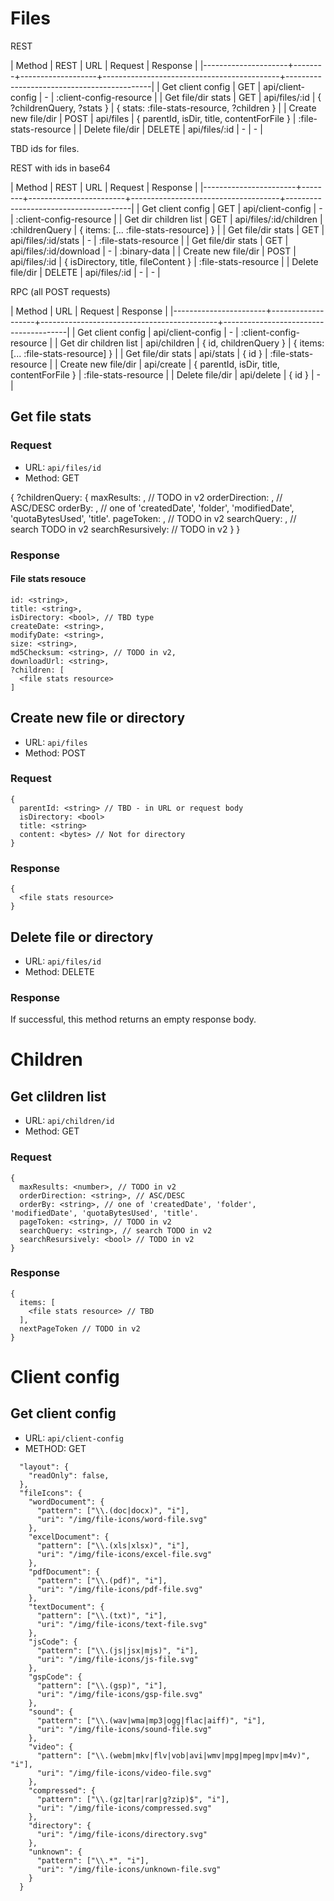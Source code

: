 # Files

REST

| Method              | REST   | URL               | Request                                    | Response                                   |
|---------------------+--------+-------------------+--------------------------------------------+--------------------------------------------|
| Get client config   | GET    | api/client-config | -                                          | :client-config-resource                    |
| Get file/dir stats  | GET    | api/files/:id     | { ?childrenQuery, ?stats }                 | { stats: :file-stats-resource, ?children } |
| Create new file/dir | POST   | api/files         | { parentId, isDir, title, contentForFile } | :file-stats-resource                       |
| Delete file/dir     | DELETE | api/files/:id     | -                                          | -                                          |

TBD ids for files.

REST with ids in base64

| Method                | REST   | URL                    | Request                             | Response                              |
|-----------------------+--------+------------------------+-------------------------------------+---------------------------------------|
| Get client config     | GET    | api/client-config      | -                                   | :client-config-resource               |
| Get dir children list | GET    | api/files/:id/children | :childrenQuery                      | { items: [... :file-stats-resource] } |
| Get file/dir stats    | GET    | api/files/:id/stats    | -                                   | :file-stats-resource                  |
| Get file/dir stats    | GET    | api/files/:id/download | -                                   | :binary-data                          |
| Create new file/dir   | POST   | api/files/:id          | { isDirectory, title, fileContent } | :file-stats-resource                  |
| Delete file/dir       | DELETE | api/files/:id          | -                                   | -                                     |

RPC (all POST requests)

| Method                | URL               | Request                                    | Response                              |
|-----------------------+-------------------+--------------------------------------------+---------------------------------------|
| Get client config     | api/client-config | -                                          | :client-config-resource               |
| Get dir children list | api/children      | { id, childrenQuery }                      | { items: [... :file-stats-resource] } |
| Get file/dir stats    | api/stats         | { id }                                     | :file-stats-resource                  |
| Create new file/dir   | api/create        | { parentId, isDir, title, contentForFile } | :file-stats-resource                  |
| Delete file/dir       | api/delete        | { id }                                     | -                                     |

## Get file stats

### Request

* URL: `api/files/id`
* Method: GET

{
   ?childrenQuery: {
     maxResults: <number>, // TODO in v2
     orderDirection: <string>, // ASC/DESC
     orderBy: <string>, // one of 'createdDate', 'folder', 'modifiedDate', 'quotaBytesUsed', 'title'.
     pageToken: <string>, // TODO in v2
     searchQuery: <string>, // search TODO in v2
     searchResursively: <bool> // TODO in v2
  }
}

### Response

#### File stats resouce

```
id: <string>,
title: <string>,
isDirectory: <bool>, // TBD type
createDate: <string>,
modifyDate: <string>,
size: <string>,
md5Checksum: <string>, // TODO in v2,
downloadUrl: <string>,
?children: [
  <file stats resource>       
]
```

## Create new file or directory

* URL: `api/files`
* Method: POST

### Request

```
{
  parentId: <string> // TBD - in URL or request body
  isDirectory: <bool>
  title: <string>
  content: <bytes> // Not for directory
}
```

### Response

```
{
  <file stats resource>
}
```

## Delete file or directory

* URL: `api/files/id`
* Method: DELETE

### Response

If successful, this method returns an empty response body.

# Children

## Get clildren list

* URL: `api/children/id`
* Method: GET

### Request

```
{
  maxResults: <number>, // TODO in v2
  orderDirection: <string>, // ASC/DESC
  orderBy: <string>, // one of 'createdDate', 'folder', 'modifiedDate', 'quotaBytesUsed', 'title'.
  pageToken: <string>, // TODO in v2
  searchQuery: <string>, // search TODO in v2
  searchResursively: <bool> // TODO in v2
}
```

### Response

```
{
  items: [
    <file stats resource> // TBD
  ],
  nextPageToken // TODO in v2
}
```

# Client config

## Get client config

* URL: `api/client-config`
* METHOD: GET

```
  "layout": {
    "readOnly": false,
  },
  "fileIcons": {
    "wordDocument": {
      "pattern": ["\\.(doc|docx)", "i"],
      "uri": "/img/file-icons/word-file.svg"
    },
    "excelDocument": {
      "pattern": ["\\.(xls|xlsx)", "i"],
      "uri": "/img/file-icons/excel-file.svg"
    },
    "pdfDocument": {
      "pattern": ["\\.(pdf)", "i"],
      "uri": "/img/file-icons/pdf-file.svg"
    },
    "textDocument": {
      "pattern": ["\\.(txt)", "i"],
      "uri": "/img/file-icons/text-file.svg"
    },
    "jsCode": {
      "pattern": ["\\.(js|jsx|mjs)", "i"],
      "uri": "/img/file-icons/js-file.svg"
    },
    "gspCode": {
      "pattern": ["\\.(gsp)", "i"],
      "uri": "/img/file-icons/gsp-file.svg"
    },
    "sound": {
      "pattern": ["\\.(wav|wma|mp3|ogg|flac|aiff)", "i"],
      "uri": "/img/file-icons/sound-file.svg"
    },
    "video": {
      "pattern": ["\\.(webm|mkv|flv|vob|avi|wmv|mpg|mpeg|mpv|m4v)", "i"],
      "uri": "/img/file-icons/video-file.svg"
    },
    "compressed": {
      "pattern": ["\\.(gz|tar|rar|g?zip)$", "i"],
      "uri": "/img/file-icons/compressed.svg"
    },
    "directory": {
      "uri": "/img/file-icons/directory.svg"
    },
    "unknown": {
      "pattern": ["\\.*", "i"],
      "uri": "/img/file-icons/unknown-file.svg"
    }
  }
```
